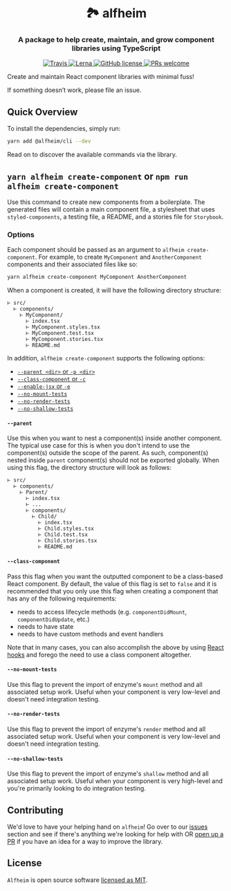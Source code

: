 <h1 align="center" style="border-bottom: none;">🏞 alfheim</h1>
<h3 align="center">A package to help create, maintain, and grow component libraries using TypeScript</h3>
<p align="center">
  <a href="https://travis-ci.org/Nasdaq/alfheim">
    <img alt="Travis" src="https://img.shields.io/travis/Nasdaq/alfheim/master.svg">
  </a>
  <a href="https://lerna.js.org/">
    <img alt="Lerna" src="https://img.shields.io/badge/maintained%20with-lerna-cc00ff.svg">
  </a>
  <a href="https://github.com/Nasdaq/alfheim/blob/master/LICENSE">
    <img alt="GitHub license" src="https://img.shields.io/badge/license-MIT-blue.svg">
  </a>
  <a href="https://github.com/Nasdaq/alfheim/pulls">
    <img alt="PRs welcome" src="https://img.shields.io/badge/PRs-welcome-green.svg" />
  </a>
</p>

Create and maintain React component libraries with minimal fuss!

If something doesn’t work, please file an issue.

## Quick Overview

To install the dependencies, simply run:

```bash
yarn add @alfheim/cli --dev
```

Read on to discover the available commands via the library.

## `yarn alfheim create-component` or `npm run alfheim create-component`

Use this command to create new components from a boilerplate. The generated files will contain a main component file, a stylesheet that uses `styled-components`, a testing file, a README, and a stories file for `Storybook`.

### Options

Each component should be passed as an argument to `alfheim create-component`. For example, to create `MyComponent` and `AnotherComponent` components and their associated files like so:

```bash
yarn alfheim create-component MyComponent AnotherComponent
```

When a component is created, it will have the following directory structure:

```
⊢ src/
  ⊢ components/
    ⊢ MyComponent/
      ⊢ index.tsx
      ⊢ MyComponent.styles.tsx
      ⊢ MyComponent.test.tsx
      ⊢ MyComponent.stories.tsx
      ⊢ README.md
```

In addition, `alfheim create-component` supports the following options:

- [`--parent <dir>` or `-p <dir>`](#--parent)
- [`--class-component` or `-c`](#--class-component)
- [`--enable-jsx` or `-e`](#--enable-jsx)
- [`--no-mount-tests`](#--no-mount-tests)
- [`--no-render-tests`](#--no-render-tests)
- [`--no-shallow-tests`](#--no-shallow-tests)

#### `--parent`

Use this when you want to nest a component(s) inside another component. The typical use case for this is when you don't intend to use the component(s) outside the scope of the parent. As such, component(s) nested inside `parent` component(s) should not be exported globally. When using this flag, the directory structure will look as follows:

```
⊢ src/
  ⊢ components/
    ⊢ Parent/
      ⊢ index.tsx
      ⊢ ...
      ⊢ components/
        ⊢ Child/
          ⊢ index.tsx
          ⊢ Child.styles.tsx
          ⊢ Child.test.tsx
          ⊢ Child.stories.tsx
          ⊢ README.md
```

#### `--class-component`

Pass this flag when you want the outputted component to be a class-based React component. By default, the value of this flag is set to `false` and it is recommended that you only use this flag when creating a component that has any of the following requirements:
- needs to access lifecycle methods (e.g. `componentDidMount`, `componentDidUpdate`, etc.)
- needs to have state
- needs to have custom methods and event handlers

Note that in many cases, you can also accomplish the above by using [React hooks](https://reactjs.org/docs/hooks-intro.html) and forego the need to use a class component altogether.

#### `--no-mount-tests`

Use this flag to prevent the import of enzyme's `mount` method and all associated setup work. Useful when your component is very low-level and doesn't need integration testing.

#### `--no-render-tests`

Use this flag to prevent the import of enzyme's `render` method and all associated setup work. Useful when your component is very low-level and doesn't need integration testing.

#### `--no-shallow-tests`

Use this flag to prevent the import of enzyme's `shallow` method and all associated setup work. Useful when your component is very high-level and you're primarily looking to do integration testing.

## Contributing

We'd love to have your helping hand on `alfheim`! Go over to our [issues](https://github.com/Nasdaq/alfheim/issues) section and see if there's anything we're looking for help with OR [open up a PR](https://github.com/Nasdaq/alfheim/pulls) if you have an idea for a way to improve the library.

## License

`Alfheim` is open source software [licensed as MIT](LICENSE).
